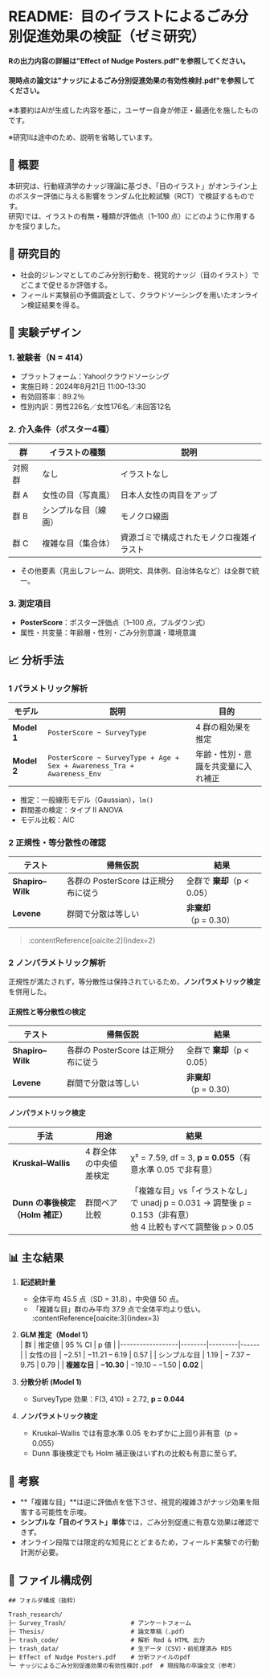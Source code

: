 # README: 目のイラストによるごみ分別促進効果の検証（ゼミ研究）
#### Rの出力内容の詳細は"Effect of Nudge Posters.pdf"を参照してください。
#### 現時点の論文は"ナッジによるごみ分別促進効果の有効性検討.pdf"を参照してください。
※本要約はAIが生成した内容を基に，ユーザー自身が修正・最適化を施したものです。

※研究Ⅱは途中のため、説明を省略しています。

## 📄 概要
本研究は、行動経済学のナッジ理論に基づき、「目のイラスト」がオンライン上のポスター評価に与える影響をランダム化比較試験（RCT）で検証するものです。  
研究Ⅰでは、イラストの有無・種類が評価点（1–100 点）にどのように作用するかを探りました。



## 🎯 研究目的
- 社会的ジレンマとしてのごみ分別行動を、視覚的ナッジ（目のイラスト）でどこまで促せるか評価する。
- フィールド実験前の予備調査として、クラウドソーシングを用いたオンライン検証結果を得る。



## 🔬 実験デザイン

### 1. 被験者（N = 414）
- プラットフォーム：Yahoo!クラウドソーシング  
- 実施日時：2024年8月21日 11:00–13:30  
- 有効回答率：89.2％  
- 性別内訳：男性226名／女性176名／未回答12名  

### 2. 介入条件（ポスター4種）
| 群       | イラストの種類          | 説明                             |
|---------|-------------------------|----------------------------------|
| 対照群   | なし                    | イラストなし                       |
| 群 A     | 女性の目（写真風）      | 日本人女性の両目をアップ          |
| 群 B     | シンプルな目（線画）    | モノクロ線画                        |
| 群 C     | 複雑な目（集合体）      | 資源ゴミで構成されたモノクロ複雑イラスト |

- その他要素（見出しフレーム、説明文、具体例、自治体名など）は全群で統一。

### 3. 測定項目
- **PosterScore**：ポスター評価点（1–100 点，プルダウン式）  
- 属性・共変量：年齢層・性別・ごみ分別意識・環境意識  



## 📈 分析手法

### 1 パラメトリック解析  
| モデル | 説明 | 目的 |
|--------|------|------|
| **Model 1** | `PosterScore ~ SurveyType` | 4 群の粗効果を推定 |
| **Model 2** | `PosterScore ~ SurveyType + Age + Sex + Awareness_Tra + Awareness_Env` | 年齢・性別・意識を共変量に入れ補正 |

- 推定：一般線形モデル（Gaussian），`lm()`  
- 群間差の検定：タイプ II ANOVA  
- モデル比較：AIC  

### 2 正規性・等分散性の確認  
| テスト            | 帰無仮説 | 結果 |
|-------------------|----------|------|
| **Shapiro–Wilk** | 各群の PosterScore は正規分布に従う | 全群で **棄却**（p < 0.05） |
| **Levene**       | 群間で分散は等しい | **非棄却**（p = 0.30） |

>  :contentReference[oaicite:2]{index=2}  

### 2 ノンパラメトリック解析 
正規性が満たされず，等分散性は保持されているため，**ノンパラメトリック検定**を併用した。

#### 正規性と等分散性の検定
 
| テスト            | 帰無仮説 | 結果 |
|-------------------|----------|------|
| **Shapiro–Wilk** | 各群の PosterScore は正規分布に従う | 全群で **棄却**（p < 0.05） |
| **Levene**       | 群間で分散は等しい | **非棄却**（p = 0.30） |


#### ノンパラメトリック検定

| 手法 | 用途 | 結果 |
|------|------|------|
| **Kruskal–Wallis** | 4 群全体の中央値差検定 | χ² = 7.59, df = 3, **p = 0.055**（有意水準 0.05 で非有意） |
| **Dunn の事後検定（Holm 補正）** | 群間ペア比較 | 「複雑な目」vs「イラストなし」で unadj p = 0.031 → 調整後 p = 0.153（非有意）<br>他 4 比較もすべて調整後 p > 0.05 |



## 📊 主な結果

1. **記述統計量**  
   - 全体平均 45.5 点（SD = 31.8），中央値 50 点。  
   - 「複雑な目」群のみ平均 37.9 点で全体平均より低い。 :contentReference[oaicite:3]{index=3}  

2. **GLM 推定（Model 1）**  
   | 群               | 推定値 | 95 % CI | p 値 |
   |------------------|--------|---------|------|
   | 女性の目         | −2.51  | −11.21 – 6.19 | 0.57 |
   | シンプルな目     |  1.19  | − 7.37 – 9.75 | 0.79 |
   | **複雑な目**     | **−10.30** | −19.10 – −1.50 | **0.02** |

3. **分散分析 (Model 1)**  
   - SurveyType 効果：F(3, 410) = 2.72, **p = 0.044**  

4. **ノンパラメトリック検定**  
   - Kruskal–Wallis では有意水準 0.05 をわずかに上回り非有意（p = 0.055）  
   - Dunn 事後検定でも Holm 補正後はいずれの比較も有意に至らず。  



## 📝 考察
- **「複雑な目」**は逆に評価点を低下させ、視覚的複雑さがナッジ効果を阻害する可能性を示唆。  
- **シンプルな「目のイラスト」単体**では，ごみ分別促進に有意な効果は確認できず。  
- オンライン段階では限定的な知見にとどまるため，フィールド実験での行動計測が必要。



## 📂 ファイル構成例
```
## フォルダ構成（抜粋）

Trash_research/
├─ Survey_Trash/                  # アンケートフォーム
├─ Thesis/                        # 論文草稿（.pdf）
├─ trash_code/                    # 解析 Rmd & HTML 出力
├─ trash_data/                    # 生データ（CSV）・前処理済み RDS
├─ Effect of Nudge Posters.pdf    # 分析ファイルのpdf
└─ ナッジによるごみ分別促進効果の有効性検討.pdf  # 現段階の卒論全文（参考）

```
